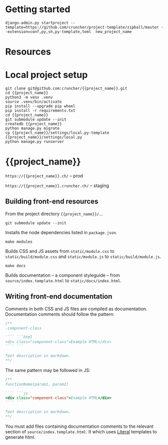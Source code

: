 # Getting started

```
django-admin.py startproject --template=https://github.com/cruncher/project-template/zipball/master --extension=conf,py,sh,py-template,toml  new_project_name
```

# Resources


# Local project setup
```
git clone git@github.com:cruncher/{{project_name}}.git
cd {{project_name}}
python3 -m venv .venv
source .venv/bin/activate
pip install --upgrade pip wheel
pip install -r requirements.txt
cd {{project_name}}
git submodule update --init
createdb {{project_name}}
python manage.py migrate
cp {{project_name}}/settings/local.py-template {{project_name}}/settings/local.py
python manage.py runserver
```

# {{project_name}}

`https://{{project_name}}.ch/` – prod

`https://{{project_name}}.cruncher.ch/` – staging


## Building front-end resources

From the project directory `{{project_name}}/`...

`git submodule update --init`

Installs the node dependencies listed in `package.json`.

`make modules`

Builds CSS and JS assets from `static/module.css` to `static/build/module.css` and `static/module.js` to `static/build/module.js`.

`make docs`

Builds documentation – a component styleguide – from `source/index.template.html`
to `static/docs/index.html`.

## Writing front-end documentation

Comments in both CSS and JS files are compiled as documentation. Documentation
comments should follow the pattern:

```css
/**
.component-class

```` ```html
<div class="component-class">Example HTML</div>
```` ```

Text description in markdown.
**/
```

The same pattern may be followed in JS:

```js
/**
functionName(param1, param2)

```` ```js
<div class="component-class">Example HTML</div>
```` ```

Text description in markdown.
**/
```

You must add files containing documentation comments to the relevant section
of `source/index.template.html`. It which uses [Literal](https://stephen.band/literal)
templates to generate html.
